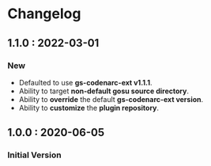 # Changelog

## 1.1.0 : 2022-03-01

### New

* Defaulted to use **gs-codenarc-ext v1.1.1**.
* Ability to target **non-default gosu source directory**.
* Ability to **override** the default **gs-codenarc-ext version**.
* Ability to **customize** the **plugin repository**.

## 1.0.0 : 2020-06-05

### Initial Version


